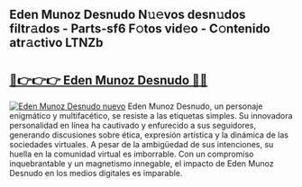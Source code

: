## Eden Munoz Desnudo N𝚞𝚎vos desn𝚞dos filtr𝚊dos - Parts-sf6 F𝚘tos vid𝚎o - C𝚘ntenido atr𝚊ctivo LTNZb

# <h2><a href="http://mbar3es.tromn.icu/?c=Eden+Munoz+Desnudo">🔗👉👉👉 Eden Munoz Desnudo 🔗🔗</a></h2>

[![Eden Munoz Desnudo nuevo](https://i.imgur.com/pEAQMta.gif)](http://mbar3es.tromn.icu/?c=Eden+Munoz+Desnudo)
Eden Munoz Desnudo, un personaje enigmático y multifacético, se resiste a las etiquetas simples. Su innovadora personalidad en línea ha cautivado y enfurecido a sus seguidores, generando discusiones sobre ética, expresión artística y la dinámica de las sociedades virtuales. A pesar de la ambigüedad de sus intenciones, su huella en la comunidad virtual es imborrable. Con un compromiso inquebrantable y un magnetismo innegable, el impacto de Eden Munoz Desnudo en los medios digitales es imparable.
